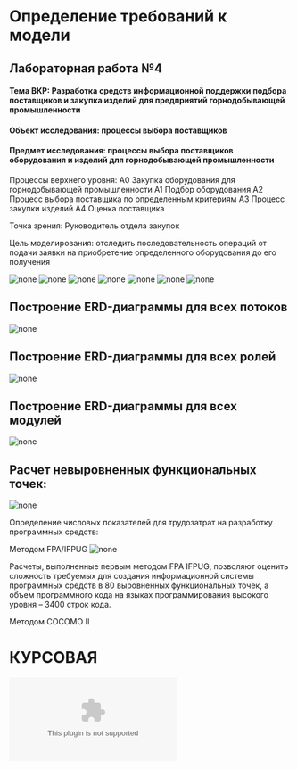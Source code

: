 # Определение требований к модели
## Лабораторная работа №4

#### Тема ВКР: Разработка средств информационной поддержки подбора поставщиков и закупка изделий для предприятий горнодобывающей промышленности

#### Объект исследования: процессы выбора поставщиков

#### Предмет исследования: процессы выбора поставщиков оборудования и изделий для горнодобывающей промышленности

Процессы верхнего уровня: 
А0 Закупка оборудования для горнодобывающей промышленности
А1 Подбор оборудования
А2 Процесс выбора поставщика по определенным критериям 
А3 Процесс закупки изделий
А4 Оценка поставщика

Точка зрения: Руководитель отдела закупок 

Цель моделирования: отследить последовательность операций от подачи заявки на приобретение определенного оборудования до его получения


![none](https://github.com/Kseniia-68/kursovaja/blob/master/1.PNG)
![none](https://github.com/Kseniia-68/kursovaja/blob/master/2.PNG)
![none](https://github.com/Kseniia-68/kursovaja/blob/master/%D0%BF%D0%BE%D0%B4%D0%B1%D0%BE%D1%80%20%D0%BE%D0%B1%D0%BE%D1%80%D1%83%D0%B4%D0%BE%D0%B2%D0%B0%D0%BD%D0%B8%D1%8F.PNG)
![none](https://github.com/Kseniia-68/kursovaja/blob/master/4.PNG)
![none](https://github.com/Kseniia-68/kursovaja/blob/master/%D0%BB%D1%83%D1%87%20%D0%BF%D0%BE%D1%81%D1%82%D0%B0%D0%B2%D1%89%D0%B8%D0%BA.PNG)
![none](https://github.com/Kseniia-68/kursovaja/blob/master/%D0%BF%D1%80%D0%BE%D1%86%D0%B5%D1%81%D1%81%20%D0%B7%D0%B0%D0%BA%D1%83%D0%BF%D0%BA%D0%B8.PNG)
![none](https://github.com/Kseniia-68/kursovaja/blob/master/7.PNG)

## Построение ERD-диаграммы для всех потоков
![none](https://github.com/Kseniia-68/kursovaja/blob/master/%D0%BF%D0%BE%D1%82%D0%BE%D0%BA%D0%B8.PNG)
## Построение ERD-диаграммы для всех ролей
![none](https://github.com/Kseniia-68/kursovaja/blob/master/%D1%80%D0%BE%D0%BB%D0%B8.PNG)
## Построение ERD-диаграммы для всех модулей
![none](https://github.com/Kseniia-68/kursovaja/blob/master/%D0%BC%D0%BE%D0%B4%D1%83%D0%BB%D1%8C3.PNG)

## Расчет невыровненных функциональных точек:
![none](https://github.com/Kseniia-68/kursovaja/blob/master/%D1%80%D0%B0%D1%81%D1%87%D0%B5%D1%82.PNG)

Определение числовых показателей для трудозатрат на разработку программных средств:

Методом FPA/IFPUG
![none](https://github.com/Kseniia-68/kursovaja/blob/master/%D1%84%D0%BF%D0%B0.PNG)

Расчеты, выполненные первым методом FPA IFPUG, позволяют оценить сложность требуемых для создания информационной системы программных средств в 80 выровненных функциональных точек, а объем программного кода на языках программирования высокого уровня – 3400 строк кода.

Методом COCOMO II


# КУРСОВАЯ 
![none](https://github.com/Kseniia-68/kursovaja/blob/master/%D0%9A%D1%83%D1%80%D1%81%D0%BE%D0%B2%D0%B0%D1%8F.docx)


